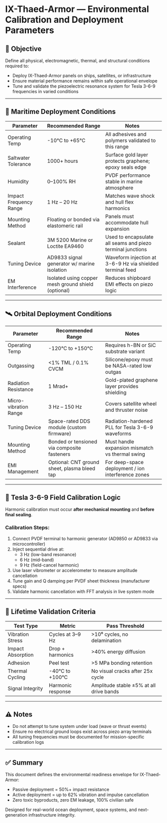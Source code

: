 # IX-Thaed-Armor — Environmental Calibration and Deployment Parameters

## 📌 Objective
Define all physical, electromagnetic, thermal, and structural conditions required to:
- Deploy IX-Thaed-Armor panels on ships, satellites, or infrastructure
- Ensure material performance remains within safe operational envelope
- Tune and validate the piezoelectric resonance system for Tesla 3-6-9 frequencies in varied conditions

---

## 🌊 Maritime Deployment Conditions

| Parameter | Recommended Range | Notes |
|----------|-------------------|-------|
| Operating Temp | -10°C to +65°C | All adhesives and polymers validated to this range |
| Saltwater Tolerance | 1000+ hours | Surface gold layer protects graphene; epoxy seals edge |
| Humidity | 0–100% RH | PVDF performance stable in marine atmosphere |
| Impact Frequency Range | 1 Hz – 20 Hz | Matches wave shock and hull flex harmonics |
| Mounting Method | Floating or bonded via elastomeric rail | Panels must accommodate hull expansion |
| Sealant | 3M 5200 Marine or Loctite EA9460 | Used to encapsulate all seams and piezo terminal junctions |
| Tuning Device | AD9833 signal generator w/ marine isolation | Waveform injection at 3-6-9 Hz via shielded terminal feed |
| EM Interference | Isolated using copper mesh ground shield (optional) | Reduces shipboard EMI effects on piezo logic |

---

## 🛰️ Orbital Deployment Conditions

| Parameter | Recommended Range | Notes |
|----------|-------------------|-------|
| Operating Temp | -120°C to +150°C | Requires h-BN or SiC substrate variant |
| Outgassing | <1% TML / 0.1% CVCM | Silicone/epoxy must be NASA-rated low outgas |
| Radiation Resistance | 1 Mrad+ | Gold-plated graphene layer provides shielding |
| Micro-vibration Range | 3 Hz – 150 Hz | Covers satellite wheel and thruster noise |
| Tuning Device | Space-rated DDS module (custom firmware) | Radiation-hardened PLL for Tesla 3-6-9 waveforms |
| Mounting Method | Bonded or tensioned via composite fasteners | Must handle expansion mismatch vs thermal swing |
| EMI Management | Optional: CNT ground sheet, plasma bleed tap | For deep-space deployment / ion interference zones |

---

## 🧠 Tesla 3-6-9 Field Calibration Logic

Harmonic calibration must occur **after mechanical mounting** and **before final sealing**.

### Calibration Steps:
1. Connect PVDF terminal to harmonic generator (AD9850 or AD9833 via microcontroller)
2. Inject sequential drive at:
   - 3 Hz (low-band resonance)
   - 6 Hz (mid-band)
   - 9 Hz (field-cancel harmonic)
3. Use laser vibrometer or accelerometer to measure amplitude cancellation
4. Tune gain and Q damping per PVDF sheet thickness (manufacturer specs)
5. Validate harmonic cancellation with FFT analysis in live system mode

---

## 🧪 Lifetime Validation Criteria

| Test Type | Metric | Pass Threshold |
|-----------|--------|----------------|
| Vibration Stress | Cycles at 3–9 Hz | >10⁶ cycles, no delamination |
| Impact Absorption | Drop + harmonics | >40% energy diffusion |
| Adhesion | Peel test | >5 MPa bonding retention |
| Thermal Cycling | -40°C to +100°C | No visual cracks after 25x cycle |
| Signal Integrity | Harmonic response | Amplitude stable ±5% at all drive bands |

---

## ⚠️ Notes

- Do not attempt to tune system under load (wave or thrust events)  
- Ensure no electrical ground loops exist across piezo array terminals  
- All tuning frequencies must be documented for mission-specific calibration logs

---

## ✅ Summary

This document defines the environmental readiness envelope for IX-Thaed-Armor:
- Passive deployment = 50%+ impact resistance
- Active deployment = up to 62% vibration and impulse cancellation
- Zero toxic byproducts, zero EM leakage, 100% civilian safe

Designed for real-world ocean deployment, space systems, and next-generation infrastructure integrity.


